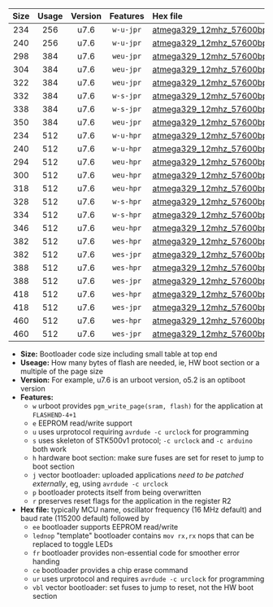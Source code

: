 |Size|Usage|Version|Features|Hex file|
|:-:|:-:|:-:|:-:|:--|
|234|256|u7.6|`w-u-jpr`|[atmega329_12mhz_57600bps_ur_vbl.hex](https://raw.githubusercontent.com/stefanrueger/urboot/main//atmega329_12mhz_57600bps_ur_vbl.hex)|
|240|256|u7.6|`w-u-jpr`|[atmega329_12mhz_57600bps_lednop_ur_vbl.hex](https://raw.githubusercontent.com/stefanrueger/urboot/main//atmega329_12mhz_57600bps_lednop_ur_vbl.hex)|
|298|384|u7.6|`weu-jpr`|[atmega329_12mhz_57600bps_ee_ur_vbl.hex](https://raw.githubusercontent.com/stefanrueger/urboot/main//atmega329_12mhz_57600bps_ee_ur_vbl.hex)|
|304|384|u7.6|`weu-jpr`|[atmega329_12mhz_57600bps_ee_lednop_ur_vbl.hex](https://raw.githubusercontent.com/stefanrueger/urboot/main//atmega329_12mhz_57600bps_ee_lednop_ur_vbl.hex)|
|322|384|u7.6|`weu-jpr`|[atmega329_12mhz_57600bps_ee_lednop_fr_ur_vbl.hex](https://raw.githubusercontent.com/stefanrueger/urboot/main//atmega329_12mhz_57600bps_ee_lednop_fr_ur_vbl.hex)|
|332|384|u7.6|`w-s-jpr`|[atmega329_12mhz_57600bps_vbl.hex](https://raw.githubusercontent.com/stefanrueger/urboot/main//atmega329_12mhz_57600bps_vbl.hex)|
|338|384|u7.6|`w-s-jpr`|[atmega329_12mhz_57600bps_lednop_vbl.hex](https://raw.githubusercontent.com/stefanrueger/urboot/main//atmega329_12mhz_57600bps_lednop_vbl.hex)|
|350|384|u7.6|`weu-jpr`|[atmega329_12mhz_57600bps_ee_lednop_fr_ce_ur_vbl.hex](https://raw.githubusercontent.com/stefanrueger/urboot/main//atmega329_12mhz_57600bps_ee_lednop_fr_ce_ur_vbl.hex)|
|234|512|u7.6|`w-u-hpr`|[atmega329_12mhz_57600bps_ur.hex](https://raw.githubusercontent.com/stefanrueger/urboot/main//atmega329_12mhz_57600bps_ur.hex)|
|240|512|u7.6|`w-u-hpr`|[atmega329_12mhz_57600bps_lednop_ur.hex](https://raw.githubusercontent.com/stefanrueger/urboot/main//atmega329_12mhz_57600bps_lednop_ur.hex)|
|294|512|u7.6|`weu-hpr`|[atmega329_12mhz_57600bps_ee_ur.hex](https://raw.githubusercontent.com/stefanrueger/urboot/main//atmega329_12mhz_57600bps_ee_ur.hex)|
|300|512|u7.6|`weu-hpr`|[atmega329_12mhz_57600bps_ee_lednop_ur.hex](https://raw.githubusercontent.com/stefanrueger/urboot/main//atmega329_12mhz_57600bps_ee_lednop_ur.hex)|
|318|512|u7.6|`weu-hpr`|[atmega329_12mhz_57600bps_ee_lednop_fr_ur.hex](https://raw.githubusercontent.com/stefanrueger/urboot/main//atmega329_12mhz_57600bps_ee_lednop_fr_ur.hex)|
|328|512|u7.6|`w-s-hpr`|[atmega329_12mhz_57600bps.hex](https://raw.githubusercontent.com/stefanrueger/urboot/main//atmega329_12mhz_57600bps.hex)|
|334|512|u7.6|`w-s-hpr`|[atmega329_12mhz_57600bps_lednop.hex](https://raw.githubusercontent.com/stefanrueger/urboot/main//atmega329_12mhz_57600bps_lednop.hex)|
|346|512|u7.6|`weu-hpr`|[atmega329_12mhz_57600bps_ee_lednop_fr_ce_ur.hex](https://raw.githubusercontent.com/stefanrueger/urboot/main//atmega329_12mhz_57600bps_ee_lednop_fr_ce_ur.hex)|
|382|512|u7.6|`wes-hpr`|[atmega329_12mhz_57600bps_ee.hex](https://raw.githubusercontent.com/stefanrueger/urboot/main//atmega329_12mhz_57600bps_ee.hex)|
|382|512|u7.6|`wes-jpr`|[atmega329_12mhz_57600bps_ee_vbl.hex](https://raw.githubusercontent.com/stefanrueger/urboot/main//atmega329_12mhz_57600bps_ee_vbl.hex)|
|388|512|u7.6|`wes-hpr`|[atmega329_12mhz_57600bps_ee_lednop.hex](https://raw.githubusercontent.com/stefanrueger/urboot/main//atmega329_12mhz_57600bps_ee_lednop.hex)|
|388|512|u7.6|`wes-jpr`|[atmega329_12mhz_57600bps_ee_lednop_vbl.hex](https://raw.githubusercontent.com/stefanrueger/urboot/main//atmega329_12mhz_57600bps_ee_lednop_vbl.hex)|
|418|512|u7.6|`wes-hpr`|[atmega329_12mhz_57600bps_ee_lednop_fr.hex](https://raw.githubusercontent.com/stefanrueger/urboot/main//atmega329_12mhz_57600bps_ee_lednop_fr.hex)|
|418|512|u7.6|`wes-jpr`|[atmega329_12mhz_57600bps_ee_lednop_fr_vbl.hex](https://raw.githubusercontent.com/stefanrueger/urboot/main//atmega329_12mhz_57600bps_ee_lednop_fr_vbl.hex)|
|460|512|u7.6|`wes-hpr`|[atmega329_12mhz_57600bps_ee_lednop_fr_ce.hex](https://raw.githubusercontent.com/stefanrueger/urboot/main//atmega329_12mhz_57600bps_ee_lednop_fr_ce.hex)|
|460|512|u7.6|`wes-jpr`|[atmega329_12mhz_57600bps_ee_lednop_fr_ce_vbl.hex](https://raw.githubusercontent.com/stefanrueger/urboot/main//atmega329_12mhz_57600bps_ee_lednop_fr_ce_vbl.hex)|

- **Size:** Bootloader code size including small table at top end
- **Useage:** How many bytes of flash are needed, ie, HW boot section or a multiple of the page size
- **Version:** For example, u7.6 is an urboot version, o5.2 is an optiboot version
- **Features:**
  + `w` urboot provides `pgm_write_page(sram, flash)` for the application at `FLASHEND-4+1`
  + `e` EEPROM read/write support
  + `u` uses urprotocol requiring `avrdude -c urclock` for programming
  + `s` uses skeleton of STK500v1 protocol; `-c urclock` and `-c arduino` both work
  + `h` hardware boot section: make sure fuses are set for reset to jump to boot section
  + `j` vector bootloader: uploaded applications *need to be patched externally*, eg, using `avrdude -c urclock`
  + `p` bootloader protects itself from being overwritten
  + `r` preserves reset flags for the application in the register R2
- **Hex file:** typically MCU name, oscillator frequency (16 MHz default) and baud rate (115200 default) followed by
  + `ee` bootloader supports EEPROM read/write
  + `lednop` "template" bootloader contains `mov rx,rx` nops that can be replaced to toggle LEDs
  + `fr` bootloader provides non-essential code for smoother error handing
  + `ce` bootloader provides a chip erase command
  + `ur` uses urprotocol and requires `avrdude -c urclock` for programming
  + `vbl` vector bootloader: set fuses to jump to reset, not the HW boot section
